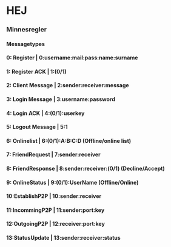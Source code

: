 # HEJ

### Minnesregler

#### Messagetypes 
#### 0: Register        |   0:username:mail:pass:name:surname
#### 1: Register ACK    |   1:(0/1)
#### 2: Client Message  |   2:sender:receiver:message
#### 3: Login Message   |   3:username:password
#### 4: Login ACK       |   4:(0/1):userkey
#### 5: Logout Message  |   5:1
#### 6: Onlinelist      |   6:(0/1):A:B:C:D           (Offline/online list)
#### 7: FriendRequest   |   7:sender:receiver
#### 8: FriendResponse  |   8:sender:receiver:(0/1)   (Decline/Accept)
#### 9: OnlineStatus    |   9:(0/1):UserName                   (Offline/Online)
#### 10:EstablishP2P    |   10:sender:receiver
#### 11:IncommingP2P    |   11:sender:port:key
#### 12:OutgoingP2P     |   12:receiver:port:key
#### 13:StatusUpdate    |   13:sender:receiver:status